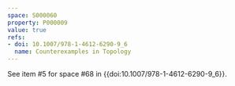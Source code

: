 ```yaml
---
space: S000060
property: P000009
value: true
refs:
- doi: 10.1007/978-1-4612-6290-9_6
  name: Counterexamples in Topology
---
```


See item #5 for space #68 in {{doi:10.1007/978-1-4612-6290-9_6}}.
